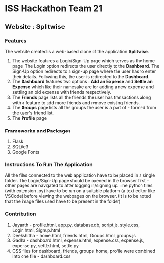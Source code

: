 # ISS Hackathon Team 21
## Website : Splitwise
### Features
The website created is a web-based clone of the application **Splitwise**. 
1. The website features a Login/Sign-Up page which serves as the home page. The Login option redirects the user directly to the **Dashboard**. The Sign-Up option redirects to a sign-up page where the user has to enter their details. Following this, the user is redirected to the **Dashboard**.
2. The **Dashboard** features two options : **Add an Expense** and **Settle an Expense** which like their namesake are for adding a new expense and settling an old expense with friends respectively.
3. The **Friends** page lists all the friends the user has transactions along with a feature to add more friends and remove existing friends.
4. The **Groups** page lists all the groups the user is a part of - formed from the user's friend list. 
5. The **Profile** page 

### Frameworks and Packages
1. Flask
2. SQLite3
3. Google Fonts

### Instructions To Run The Application
All the files connected to the web application have to be placed in a single folder. The Login/Sign-Up page should be opened in the browser first - other pages are navigated to after logging in/signing up. The python files (with extension .py) have to be run on a suitable platform (a text editor like VSCode) before viewing the webpages on the browser. (It is to be noted that the image files used have to be present in the folder)

### Contribution
1. Jayanth - profile.html, app.py, database.db, script.js, style.css, Login.html, Signup.html 
2. Deekshitha - home.html, friends.html, Groups.html, groups.js 
3. Gadha - dashboard.html, expense.html, expense.css, expense.js, expense.py, settle.html, settle.py
4. CSS files for dashboard, friends, groups, home, profile were combined into one file - dashboard.css

